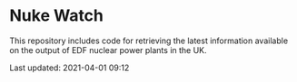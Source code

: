 # Nuke Watch

This repository includes code for retrieving the latest information available on the output of EDF nuclear power plants in the UK.

Last updated: 2021-04-01 09:12